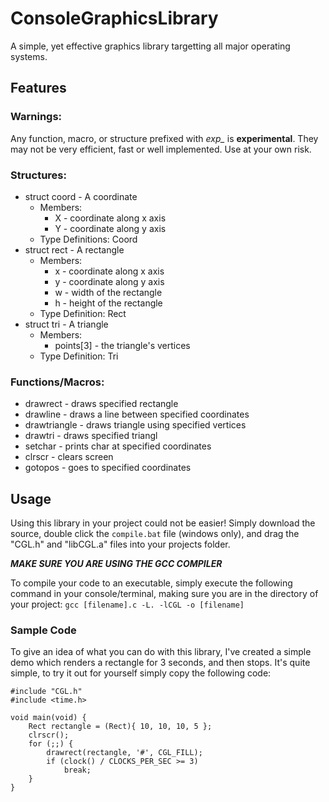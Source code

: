 # ConsoleGraphicsLibrary

A simple, yet effective graphics library targetting all major operating systems.

## Features

### Warnings: 
Any function, macro, or structure prefixed with _exp\__ is **experimental**. They may not be very efficient, fast or well implemented. Use at your own risk.

### Structures:
* struct coord - A coordinate
  * Members: 
    * X - coordinate along x axis
    * Y - coordinate along y axis
  * Type Definitions: Coord
* struct rect - A rectangle
  * Members: 
    * x - coordinate along x axis
    * y - coordinate along y axis
    * w - width of the rectangle
    * h - height of the rectangle 
  * Type Definition: Rect
* struct tri - A triangle
  * Members: 
    * points[3] - the triangle's vertices
  * Type Definition: Tri
 
### Functions/Macros:
* drawrect - draws specified rectangle
* drawline - draws a line between specified coordinates
* drawtriangle - draws triangle using specified vertices
* drawtri - draws specified triangl
* setchar - prints char at specified coordinates
* clrscr - clears screen
* gotopos - goes to specified coordinates

## Usage

Using this library in your project could not be easier! Simply download the source, double click the `compile.bat` file (windows only), and drag the "CGL.h" and "libCGL.a" files into your projects folder.

***MAKE SURE YOU ARE USING THE GCC COMPILER***

To compile your code to an executable, simply execute the following command in your console/terminal, making sure you are in the directory of your project:
`gcc [filename].c -L. -lCGL -o [filename]`

### Sample Code
To give an idea of what you can do with this library, I've created a simple demo which renders a rectangle for 3 seconds, and then stops. It's quite simple, to try it out for yourself simply copy the following code:

```
#include "CGL.h"
#include <time.h>

void main(void) {
	Rect rectangle = (Rect){ 10, 10, 10, 5 };
	clrscr();
	for (;;) {
		drawrect(rectangle, '#', CGL_FILL);
		if (clock() / CLOCKS_PER_SEC >= 3) 
			break;
	}
}
```
